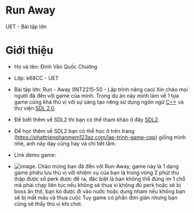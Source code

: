 # Run Away 
UET - Bài tập lớn 
# Giới thiệu 
- Họ và tên: Đinh Văn Quốc Chưởng
- Lớp: k68CC - UET
- Bài tập lớn: Run - Away (INT2215-50 - Lập trình nâng cao)
Xin chào mọi người đã đến với game của mình. Trong dự án này mình làm về 1 tựa game cũng khá thú vị với sự sáng tạo riêng sử dụng ngôn ngữ [C++](https://en.wikipedia.org/wiki/C++) và thư viện [SDL 2.0](https://www.libsdl.org/download-2.0.php).
- Để biết thêm về SDL2 thì bạn có thể tham khảo ở đây [SDL2](https://lazyfoo.net/tutorials/SDL/).
- Để học thêm về SDL2 bạn có thể học ở trên trang (https://phattrienphanmem123az.com/lap-trinh-game-cpp) giống mình nhé, anh này dạy cũng hay và chi tiết lắm.
- Link demo game:



- ![image](review.png).
Chào mừng bạn đã đến với Run-Away, game này là 1 dạng game phiêu lưu thú vị với nhiệm vụ của bạn là trong vòng 2 phút
thu thập được số perk được đề ra, đặc biệt là bạn không thể đứng im 1 chỗ mà phải chạy liên tục nếu không sẽ thua vì 
không đủ perk hoặc sẽ bị boss ăn thịt, bạn ko được đi vào nước hoặc dung nham nếu không bạn sẽ bị mất máu và thua cuộc
Tuy game có phần đơn giản nhưng bạn cũng sẽ thấy thú vị khi chơi.

